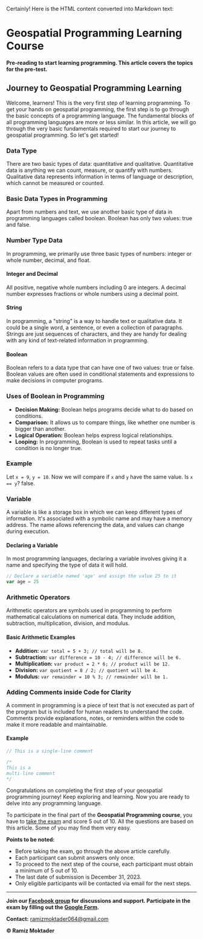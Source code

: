 Certainly! Here is the HTML content converted into Markdown text:

# Geospatial Programming Learning Course

**Pre-reading to start learning programming. This article covers the topics for the pre-test.**

## Journey to Geospatial Programming Learning

Welcome, learners! This is the very first step of learning programming. To get your hands on geospatial programming, the first step is to go through the basic concepts of a programming language. The fundamental blocks of all programming languages are more or less similar. In this article, we will go through the very basic fundamentals required to start our journey to geospatial programming. So let's get started!

### Data Type

There are two basic types of data: quantitative and qualitative. Quantitative data is anything we can count, measure, or quantify with numbers. Qualitative data represents information in terms of language or description, which cannot be measured or counted.

### Basic Data Types in Programming

Apart from numbers and text, we use another basic type of data in programming languages called boolean. Boolean has only two values: true and false.

### Number Type Data

In programming, we primarily use three basic types of numbers: integer or whole number, decimal, and float.

#### Integer and Decimal

All positive, negative whole numbers including 0 are integers. A decimal number expresses fractions or whole numbers using a decimal point.

#### String

In programming, a "string" is a way to handle text or qualitative data. It could be a single word, a sentence, or even a collection of paragraphs. Strings are just sequences of characters, and they are handy for dealing with any kind of text-related information in programming.

#### Boolean

Boolean refers to a data type that can have one of two values: true or false. Boolean values are often used in conditional statements and expressions to make decisions in computer programs.

### Uses of Boolean in Programming

- **Decision Making:** Boolean helps programs decide what to do based on conditions.
- **Comparison:** It allows us to compare things, like whether one number is bigger than another.
- **Logical Operation:** Boolean helps express logical relationships.
- **Looping:** In programming, Boolean is used to repeat tasks until a condition is no longer true.

### Example

Let `x = 9`, `y = 10`. Now we will compare if `x` and `y` have the same value. Is `x == y`? false.

### Variable

A variable is like a storage box in which we can keep different types of information. It's associated with a symbolic name and may have a memory address. The name allows referencing the data, and values can change during execution.

#### Declaring a Variable

In most programming languages, declaring a variable involves giving it a name and specifying the type of data it will hold.

```javascript
// Declare a variable named 'age' and assign the value 25 to it
var age = 25
```

### Arithmetic Operators

Arithmetic operators are symbols used in programming to perform mathematical calculations on numerical data. They include addition, subtraction, multiplication, division, and modulus.

#### Basic Arithmetic Examples

- **Addition:** `var total = 5 + 3; // total will be 8.`
- **Subtraction:** `var difference = 10 - 4; // difference will be 6.`
- **Multiplication:** `var product = 2 * 6; // product will be 12.`
- **Division:** `var quotient = 8 / 2; // quotient will be 4.`
- **Modulus:** `var remainder = 10 % 3; // remainder will be 1.`

### Adding Comments inside Code for Clarity

A comment in programming is a piece of text that is not executed as part of the program but is included for human readers to understand the code. Comments provide explanations, notes, or reminders within the code to make it more readable and maintainable.

#### Example

```javascript
// This is a single-line comment 

/*
This is a
multi-line comment
*/
```

Congratulations on completing the first step of your geospatial programming journey! Keep exploring and learning. Now you are ready to delve into any programming language.

To participate in the final part of the **Geospatial Programming course**, you have to [take the exam](https://forms.gle/iNzgfHK9aPni83E76) and score 5 out of 10. All the questions are based on this article. Some of you may find them very easy.

**Points to be noted:**
- Before taking the exam, go through the above article carefully.
- Each participant can submit answers only once.
- To proceed to the next step of the course, each participant must obtain a minimum of 5 out of 10.
- The last date of submission is December 31, 2023.
- Only eligible participants will be contacted via email for the next steps.

---

**Join our [Facebook group](https://www.facebook.com/groups/902693884377077/) for discussions and support. Participate in the exam by filling out the [Google Form](https://forms.gle/iNzgfHK9aPni83E76).**

**Contact:** [ramizmoktader064@gmail.com](mailto:ramizmoktader064@gmail.com)

**© Ramiz Moktader**


